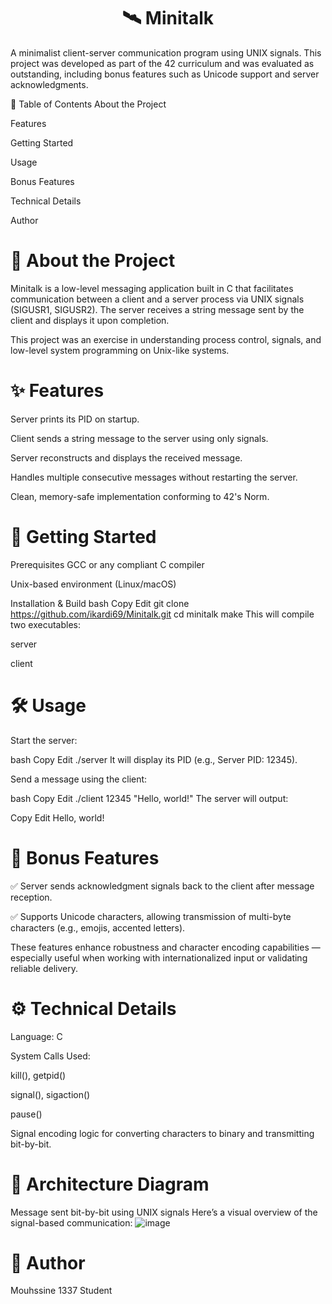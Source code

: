 <h1 align="center">🛰️ Minitalk</h1>


A minimalist client-server communication program using UNIX signals. This project was developed as part of the 42 curriculum and was evaluated as outstanding, including bonus features such as Unicode support and server acknowledgments.

📖 Table of Contents
About the Project

Features

Getting Started

Usage

Bonus Features

Technical Details

Author

<p align="center">
  <h1>📌 About the Project</h1>
</p>

Minitalk is a low-level messaging application built in C that facilitates communication between a client and a server process via UNIX signals (SIGUSR1, SIGUSR2). The server receives a string message sent by the client and displays it upon completion.

This project was an exercise in understanding process control, signals, and low-level system programming on Unix-like systems.

<p align="center">
  <h1>✨ Features</h1>
</p>

Server prints its PID on startup.

Client sends a string message to the server using only signals.

Server reconstructs and displays the received message.

Handles multiple consecutive messages without restarting the server.

Clean, memory-safe implementation conforming to 42's Norm.

<p align="center">
  <h1>🚀 Getting Started</h1>
</p>

Prerequisites
GCC or any compliant C compiler

Unix-based environment (Linux/macOS)

Installation & Build
bash
Copy
Edit
git clone https://github.com/ikardi69/Minitalk.git
cd minitalk
make
This will compile two executables:

server

client

<p align="center">
  <h1>🛠️ Usage</h1>
</p>

Start the server:

bash
Copy
Edit
./server
It will display its PID (e.g., Server PID: 12345).

Send a message using the client:

bash
Copy
Edit
./client 12345 "Hello, world!"
The server will output:

Copy
Edit
Hello, world!

<p align="center">
  <h1>🎁 Bonus Features</h1>
</p>

✅ Server sends acknowledgment signals back to the client after message reception.

✅ Supports Unicode characters, allowing transmission of multi-byte characters (e.g., emojis, accented letters).

These features enhance robustness and character encoding capabilities — especially useful when working with internationalized input or validating reliable delivery.

<p align="center">
  <h1>⚙️ Technical Details</h1>
</p>
Language: C

System Calls Used:

kill(), getpid()

signal(), sigaction()

pause()

Signal encoding logic for converting characters to binary and transmitting bit-by-bit.

<p align="center">
  <h1>🧩 Architecture Diagram</h1>
</p

Message sent bit-by-bit using UNIX signals
Here’s a visual overview of the signal-based communication:
![image](https://github.com/user-attachments/assets/11ffafba-9037-4f2b-bb8d-56c664128fe4)

<p align="center">
  <h1>👤 Author</h1>
</p>

Mouhssine
1337 Student
